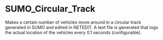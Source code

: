 # SUMO_Circular_Track

Makes a certain number of vehicles move around in a circular track generated in SUMO and edited in NETEDIT. A text file is generated that logs the actual location of the vehicles every 0.1 seconds (configurable).
